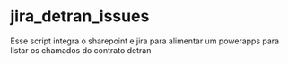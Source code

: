# jira_detran_issues
Esse script integra o sharepoint e jira para alimentar um powerapps para listar os chamados do contrato detran
